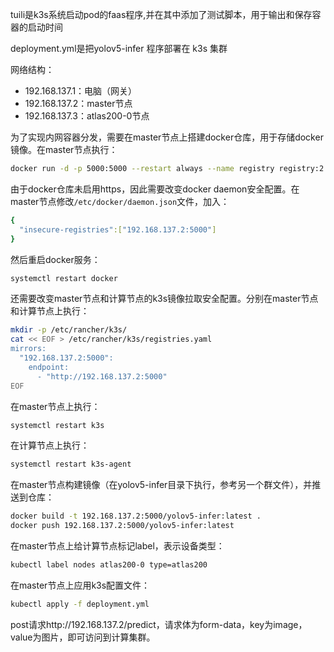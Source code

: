 tuili是k3s系统启动pod的faas程序,并在其中添加了测试脚本，用于输出和保存容器的启动时间

deployment.yml是把yolov5-infer 程序部署在 k3s 集群

网络结构：

- 192.168.137.1：电脑（网关）
- 192.168.137.2：master节点
- 192.168.137.3：atlas200-0节点

为了实现内网容器分发，需要在master节点上搭建docker仓库，用于存储docker镜像。在master节点执行：

```bash
docker run -d -p 5000:5000 --restart always --name registry registry:2
```

由于docker仓库未启用https，因此需要改变docker daemon安全配置。在master节点修改`/etc/docker/daemon.json`文件，加入：

```yaml
{
  "insecure-registries":["192.168.137.2:5000"]
} 
```

然后重启docker服务：

```bash
systemctl restart docker
```

还需要改变master节点和计算节点的k3s镜像拉取安全配置。分别在master节点和计算节点上执行：

```bash
mkdir -p /etc/rancher/k3s/
cat << EOF > /etc/rancher/k3s/registries.yaml
mirrors:
  "192.168.137.2:5000":
    endpoint:
      - "http://192.168.137.2:5000"
EOF
```

在master节点上执行：

```bash
systemctl restart k3s
```

在计算节点上执行：

```bash
systemctl restart k3s-agent
```

在master节点构建镜像（在yolov5-infer目录下执行，参考另一个群文件），并推送到仓库：

```bash
docker build -t 192.168.137.2:5000/yolov5-infer:latest .
docker push 192.168.137.2:5000/yolov5-infer:latest
```

在master节点上给计算节点标记label，表示设备类型：

```bash
kubectl label nodes atlas200-0 type=atlas200
```

在master节点上应用k3s配置文件：

```bash
kubectl apply -f deployment.yml
```

post请求http://192.168.137.2/predict，请求体为form-data，key为image，value为图片，即可访问到计算集群。
